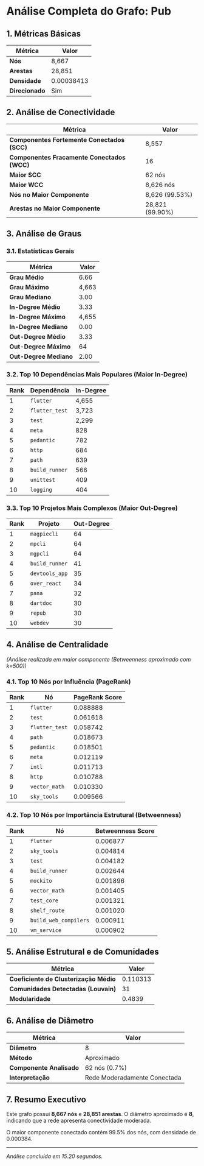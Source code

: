 # Análise Completa do Grafo: Pub

## 1. Métricas Básicas
| Métrica | Valor |
|---------|-------|
| **Nós** | 8,667 |
| **Arestas** | 28,851 |
| **Densidade** | 0.00038413 |
| **Direcionado** | Sim |

## 2. Análise de Conectividade
| Métrica | Valor |
|---------|-------|
| **Componentes Fortemente Conectados (SCC)** | 8,557 |
| **Componentes Fracamente Conectados (WCC)** | 16 |
| **Maior SCC** | 62 nós |
| **Maior WCC** | 8,626 nós |
| **Nós no Maior Componente** | 8,626 (99.53%) |
| **Arestas no Maior Componente** | 28,821 (99.90%) |

## 3. Análise de Graus
### 3.1. Estatísticas Gerais
| Métrica | Valor |
|---------|-------|
| **Grau Médio** | 6.66 |
| **Grau Máximo** | 4,663 |
| **Grau Mediano** | 3.00 |
| **In-Degree Médio** | 3.33 |
| **In-Degree Máximo** | 4,655 |
| **In-Degree Mediano** | 0.00 |
| **Out-Degree Médio** | 3.33 |
| **Out-Degree Máximo** | 64 |
| **Out-Degree Mediano** | 2.00 |

### 3.2. Top 10 Dependências Mais Populares (Maior In-Degree)
| Rank | Dependência | In-Degree |
|------|-------------|-----------|
| 1 | `flutter` | 4,655 |
| 2 | `flutter_test` | 3,723 |
| 3 | `test` | 2,299 |
| 4 | `meta` | 828 |
| 5 | `pedantic` | 782 |
| 6 | `http` | 684 |
| 7 | `path` | 639 |
| 8 | `build_runner` | 566 |
| 9 | `unittest` | 409 |
| 10 | `logging` | 404 |

### 3.3. Top 10 Projetos Mais Complexos (Maior Out-Degree)
| Rank | Projeto | Out-Degree |
|------|---------|------------|
| 1 | `magpiecli` | 64 |
| 2 | `mpcli` | 64 |
| 3 | `mgpcli` | 64 |
| 4 | `build_runner` | 41 |
| 5 | `devtools_app` | 35 |
| 6 | `over_react` | 34 |
| 7 | `pana` | 32 |
| 8 | `dartdoc` | 30 |
| 9 | `repub` | 30 |
| 10 | `webdev` | 30 |

## 4. Análise de Centralidade
_(Análise realizada em maior componente (Betweenness aproximado com k=500))_

### 4.1. Top 10 Nós por Influência (PageRank)
| Rank | Nó | PageRank Score |
|------|-----|----------------|
| 1 | `flutter` | 0.088888 |
| 2 | `test` | 0.061618 |
| 3 | `flutter_test` | 0.058742 |
| 4 | `path` | 0.018673 |
| 5 | `pedantic` | 0.018501 |
| 6 | `meta` | 0.012119 |
| 7 | `intl` | 0.011713 |
| 8 | `http` | 0.010788 |
| 9 | `vector_math` | 0.010330 |
| 10 | `sky_tools` | 0.009566 |

### 4.2. Top 10 Nós por Importância Estrutural (Betweenness)
| Rank | Nó | Betweenness Score |
|------|-----|-------------------|
| 1 | `flutter` | 0.006877 |
| 2 | `sky_tools` | 0.004814 |
| 3 | `test` | 0.004182 |
| 4 | `build_runner` | 0.002644 |
| 5 | `mockito` | 0.001896 |
| 6 | `vector_math` | 0.001405 |
| 7 | `test_core` | 0.001321 |
| 8 | `shelf_route` | 0.001020 |
| 9 | `build_web_compilers` | 0.000911 |
| 10 | `vm_service` | 0.000902 |

## 5. Análise Estrutural e de Comunidades
| Métrica | Valor |
|---------|-------|
| **Coeficiente de Clusterização Médio** | 0.110313 |
| **Comunidades Detectadas (Louvain)** | 31 |
| **Modularidade** | 0.4839 |

## 6. Análise de Diâmetro
| Métrica | Valor |
|---------|-------|
| **Diâmetro** | 8 |
| **Método** | Aproximado |
| **Componente Analisado** | 62 nós (0.7%) |
| **Interpretação** | Rede Moderadamente Conectada |

## 7. Resumo Executivo
Este grafo possui **8,667 nós** e **28,851 arestas**.
O diâmetro aproximado é **8**, indicando que 
a rede apresenta conectividade moderada.

O maior componente conectado contém 99.5% dos nós, 
com densidade de 0.000384.

---
*Análise concluída em 15.20 segundos.*